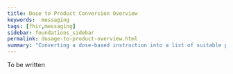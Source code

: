 ```yaml
---
title: Dose to Product Conversion Overview
keywords:  messaging
tags: [fhir,messaging]
sidebar: foundations_sidebar
permalink: dosage-to-product-overview.html
summary: "Converting a dose-based instruction into a list of suitable product-based instructions"
---
```



To be written